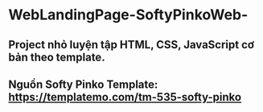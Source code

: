 # WebLandingPage-SoftyPinkoWeb-
## Project nhỏ luyện tập HTML, CSS, JavaScript cơ bản theo template.
## Nguồn Softy Pinko Template: https://templatemo.com/tm-535-softy-pinko